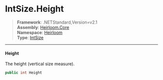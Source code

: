# IntSize.Height

> **Framework**: .NETStandard,Version=v2.1  
> **Assembly**: [Heirloom.Core][0]  
> **Namespace**: [Heirloom][0]  
> **Type**: [IntSize][1]

--------------------------------------------------------------------------------

#### Height

The height (vertical size measure).

```cs
public int Height
```

[0]: ../Heirloom.Core.md
[1]: Heirloom.IntSize.md
